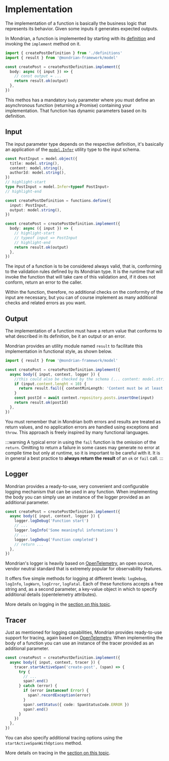 # Implementation

The implementation of a function is basically the business logic that represents its behavior.
Given some inputs it generates expected outputs.

In Mondrian, a function is implemented by starting with its [definition](./01-definition.md) and
invoking the `implement` method on it.

```ts showLineNumbers
import { createPostDefinition } from './definitions'
import { result } from '@mondrian-framework/model'

const createPost = createPostDefinition.implement({
  body: async ({ input }) => {
    // const output = ...
    return result.ok(output)
  },
})
```

This methos has a mandatory `body` parameter where you must define an asynchronous function
(returning a Promise) containing your implementation. That function has dynamic parameters based
on its definition.

## Input

The input parameter type depends on the respective definition, it's basically an application of
the [`model.Infer`](../model/02-typing.md#type-inference) utility type to the input schema.

```ts showLineNumbers
const PostInput = model.object({
  title: model.string(),
  content: model.string(),
  authorId: model.string(),
})
// highlight-start
type PostInput = model.Infer<typeof PostInput>
// highlight-end

const createPostDefinition = functions.define({
  input: PostInput,
  output: model.string(),
})

const createPost = createPostDefinition.implement({
  body: async ({ input }) => {
    // highlight-start
    // typeof input => PostInput
    // highlight-end
    return result.ok(output)
  },
})
```

The input of a function is to be considered always valid, that is, conforming to the validation
rules defined by its Mondrian type. It is the runtime that will invoke the function that will
take care of this validation and, if it does not conform, return an error to the caller.

Within the function, therefore, no additional checks on the conformity of the input are necessary,
but you can of course implement as many additional checks and related errors as you want.

## Output

The implementation of a function must have a return value that conforms to what described in its definition,
be it an output or an error.

Mondrian provides an utility module named `result` to facilitate this implementation in functional style,
as shown below.

```ts showLineNumbers
import { result } from '@mondrian-framework/model'

const createPost = createPostDefinition.implement({
  async body({ input, context, logger }) {
    //this could also be checked by the schema (... content: model.string({ minLength: 10 }) ...)
    if (input.content.lenght < 10) {
      return result.fail({ contentMinLength: 'Content must be at least of 10 characters.' })
    }
    const postId = await context.repository.posts.insertOne(input)
    return result.ok(postId)
  },
})
```

You must remember that in Mondrian both errors and results are treated as return values, and no application
errors are handled using exceptions and `throw`. This approach is freely inspired by many functional languages.

:::warning
A typical error in using the `fail` function is the omission of the `return`. Omitting to return a failure in
some cases may generate no error at compile time but only at runtime, so it is important to be careful with it.
It is in general a best practice to **always return the result** of an `ok` or `fail` call.
:::

## Logger

Mondrian provides a ready-to-use, very convenient and configurable logging mechanism that can be used in any function.
When implementing the body you can simply use an instance of the logger provided as an additional parameter.

```ts showLineNumbers
const createPost = createPostDefinition.implement({
  async body({ input, context, logger }) {
    logger.logDebug('Function start')
    // ...
    logger.logInfo('Some meaningful informations')
    // ...
    logger.logDebug('Function completed')
    // return ...
  },
})
```

Mondrian's logger is heavily based on [OpenTelemetry](https://opentelemetry.io/), an open source, vendor neutral standard
that is extremely popular for observability features.

It offers five simple methods for logging at different levels: `logDebug`, `logInfo`, `logWarn`, `logError`, `logFatal`. Each
of these functions accepts a free string and, as a second parameter, a key-value object in which to specify additional details (opentelemetry attributes).

More details on logging in the [section on this topic](../../guides/05-logging.md).

## Tracer

Just as mentioned for logging capabilities, Mondrian provides ready-to-use support for tracing, again based on [OpenTelemetry](https://opentelemetry.io/). When implementing the body of a function you can use an instance of the tracer provided as an additional parameter.

```ts showLineNumbers
const createPost = createPostDefinition.implement({
  async body({ input, context, tracer }) {
    tracer.startActiveSpan('create-post', (span) => {
      try {
        // ...
        span?.end()
      } catch (error) {
        if (error instanceof Error) {
          span?.recordException(error)
        }
        span?.setStatus({ code: SpanStatusCode.ERROR })
        span?.end()
      }
    })
  },
})
```

You can also specify additional tracing options using the `startActiveSpanWithOptions` method.

More details on tracing in the [section on this topic](../../guides/05-logging.md).
